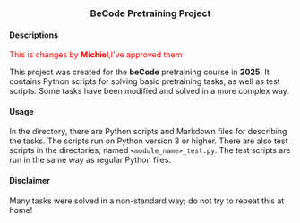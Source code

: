<h3 align="center">BeCode Pretraining Project</h3>

#### Descriptions

<span style="color: red;">This is changes by **Michiel**,I've approved them</span>

This project was created for the **beCode** pretraining course in **2025**. It contains Python scripts
for solving basic pretraining tasks, as well as test scripts. Some tasks have been modified
and solved in a more complex way.

#### Usage

In the directory, there are Python scripts and Markdown files for describing the tasks. 
The scripts run on Python version 3 or higher. There are also test scripts in the directories, 
named `<module_name>_test.py`. The test scripts are run in the same way as regular Python files.

#### Disclaimer

Many tasks were solved in a non-standard way; do not try to repeat this at home!

